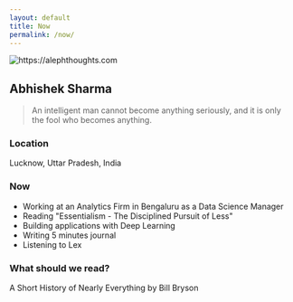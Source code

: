 ```yaml
---
layout: default
title: Now
permalink: /now/
---
```

![]({{site.baseurl}}/images/logo.png "https://alephthoughts.com")

## Abhishek Sharma

> An intelligent man cannot become anything seriously, and it is only the fool who becomes anything.

### Location
Lucknow, Uttar Pradesh, India

### Now
- Working at an Analytics Firm in Bengaluru as a Data Science Manager
- Reading "Essentialism - The Disciplined Pursuit of Less" 
- Building applications with Deep Learning
- Writing 5 minutes journal
- Listening to Lex

### What should we read?
A Short History of Nearly Everything by Bill Bryson